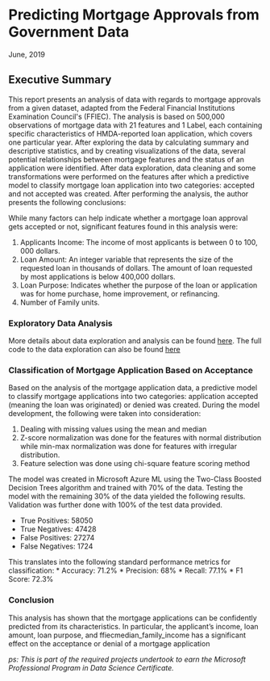 # Predicting Mortgage Approvals from Government Data

June, 2019

## Executive Summary

This report presents an analysis of data with regards to mortgage approvals from a given dataset, adapted from the Federal Financial Institutions Examination Council's (FFIEC). The analysis is  based on 500,000 observations of mortgage data with 21 features and 1 Label, each containing  specific characteristics of HMDA-reported loan application, which covers one particular year. After exploring the data by calculating summary and descriptive statistics, and by creating  visualizations of the data, several potential relationships between mortgage features and the status of an application were identified. After data exploration, data cleaning and some transformations were performed on the features after which a predictive model to classify mortgage loan application into two categories: accepted and not accepted was created. After performing the analysis, the author presents the following conclusions: 

While many factors can help indicate whether a mortgage loan approval gets accepted or not, significant features found in this analysis were:

1. Applicants Income: The income of most applicants is between 0 to 100, 000 dollars.
2. Loan Amount: An integer variable that represents the size of the requested loan in thousands of dollars. The amount of loan requested by most applications is below 400,000 dollars.
3. Loan Purpose: Indicates whether the purpose of the loan or application was for home purchase, home improvement, or refinancing.
4. Number of Family units.

### Exploratory Data Analysis

More details about data exploration and analysis can be found [here](Grace_Ufeoshi_Project_Report.pdf). The full code to the data exploration can also be found [here](MortageApprovalPrediction.ipynb)

### Classification of Mortgage Application Based on Acceptance

Based on the analysis of the mortgage application data, a predictive model to classify mortgage applications into two categories: application accepted (meaning the loan was originated) or denied was created. During the model development, the following were taken into  consideration:

1. Dealing with missing values using the mean and median
2. Z-score normalization was done for the features with normal distribution while min-max normalization was done for features with irregular distribution.
3. Feature selection was done using chi-square feature scoring method

The model was created in Microsoft Azure ML using the Two-Class Boosted Decision Trees algorithm and trained with 70% of the data. Testing the model with the remaining 30% of the data yielded the following results. Validation was further done with 100% of the test data provided.

* True Positives: 58050
* True Negatives: 47428
* False Positives: 27274
* False Negatives: 1724

This translates into the following standard performance metrics for classification: 
    * Accuracy: 71.2% 
    * Precision: 68% 
    * Recall: 77.1% 
    * F1 Score: 72.3%

### Conclusion

This analysis has shown that the mortgage applications can be confidently predicted from its  characteristics. In particular, the applicant’s income, loan amount, loan purpose, and  ffiecmedian_family_income has a significant effect on the acceptance or denial of a mortgage application

*ps: This is part of the required projects undertook to earn the Microsoft Professional Program in Data Science Certificate.*